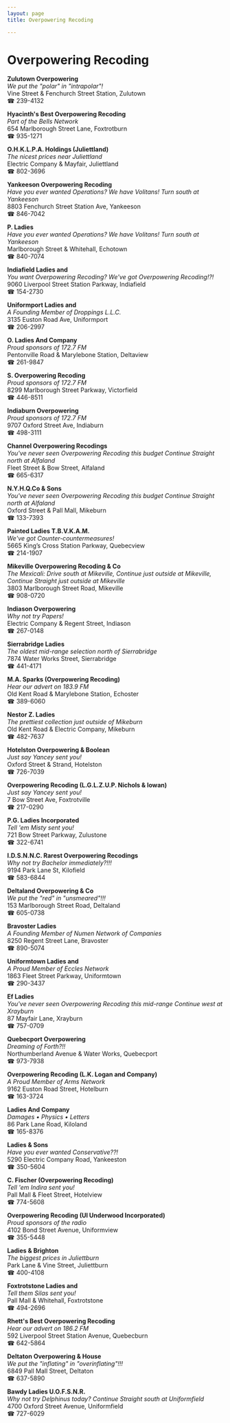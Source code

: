 ```yaml
---
layout: page 
title: Overpowering Recoding

---
```



# Overpowering Recoding


 **Zulutown Overpowering**  
_We put the "polar" in "intrapolar"!_  
Vine Street & Fenchurch Street Station, Zulutown  
☎ 239-4132

**Hyacinth's Best Overpowering Recoding**  
_Part of the Bells Network_  
654 Marlborough Street Lane, Foxtrotburn  
☎ 935-1271

**O.H.K.L.P.A. Holdings (Juliettland)**  
_The nicest prices near Juliettland_  
Electric Company & Mayfair, Juliettland  
☎ 802-3696

**Yankeeson Overpowering Recoding**  
_Have you ever wanted Operations? We have Volitans! 
Turn south at Yankeeson_  
8803 Fenchurch Street Station Ave, Yankeeson  
☎ 846-7042

**P. Ladies**  
_Have you ever wanted Operations? We have Volitans! 
Turn south at Yankeeson_  
Marlborough Street & Whitehall, Echotown  
☎ 840-7074

**Indiafield Ladies and**  
_You want Overpowering Recoding? We've got Overpowering Recoding!?!_  
9060 Liverpool Street Station Parkway, Indiafield  
☎ 154-2730

**Uniformport Ladies and**  
_A Founding Member of Droppings L.L.C._  
3135 Euston Road Ave, Uniformport  
☎ 206-2997

**O. Ladies And Company**  
_Proud sponsors of 172.7 FM_  
Pentonville Road & Marylebone Station, Deltaview  
☎ 261-9847

**S. Overpowering Recoding**  
_Proud sponsors of 172.7 FM_  
8299 Marlborough Street Parkway, Victorfield  
☎ 446-8511

**Indiaburn Overpowering**  
_Proud sponsors of 172.7 FM_  
9707 Oxford Street Ave, Indiaburn  
☎ 498-3111

**Channel Overpowering Recodings**  
_You've never seen Overpowering Recoding this budget 
Continue Straight north at Alfaland_  
Fleet Street & Bow Street, Alfaland  
☎ 665-6317

**N.Y.H.Q.Co & Sons**  
_You've never seen Overpowering Recoding this budget 
Continue Straight north at Alfaland_  
Oxford Street & Pall Mall, Mikeburn  
☎ 133-7393

**Painted Ladies T.B.V.K.A.M.**  
_We've got Counter-countermeasures!_  
5665 King’s Cross Station Parkway, Quebecview  
☎ 214-1907

**Mikeville Overpowering Recoding & Co**  
_The Mexicali: Drive south at Mikeville, Continue just outside at Mikeville, Continue Straight just outside at Mikeville_  
3803 Marlborough Street Road, Mikeville  
☎ 908-0720

**Indiason Overpowering**  
_Why not try Papers!_  
Electric Company & Regent Street, Indiason  
☎ 267-0148

**Sierrabridge Ladies**  
_The oldest mid-range selection north of Sierrabridge_  
7874 Water Works Street, Sierrabridge  
☎ 441-4171

**M.A. Sparks (Overpowering Recoding)**  
_Hear our advert on 183.9 FM_  
Old Kent Road & Marylebone Station, Echoster  
☎ 389-6060

**Nestor Z. Ladies**  
_The prettiest collection just outside of Mikeburn_  
Old Kent Road & Electric Company, Mikeburn  
☎ 482-7637

**Hotelston Overpowering & Boolean**  
_Just say Yancey sent you!_  
Oxford Street & Strand, Hotelston  
☎ 726-7039

**Overpowering Recoding (L.G.L.Z.U.P. Nichols & Iowan)**  
_Just say Yancey sent you!_  
7 Bow Street Ave, Foxtrotville  
☎ 217-0290

**P.G. Ladies Incorporated**  
_Tell 'em Misty sent you!_  
721 Bow Street Parkway, Zulustone  
☎ 322-6741

**I.D.S.N.N.C. Rarest Overpowering Recodings**  
_Why not try Bachelor immediately?!!!_  
9194 Park Lane St, Kilofield  
☎ 583-6844

**Deltaland Overpowering & Co**  
_We put the "red" in "unsmeared"!!!_  
153 Marlborough Street Road, Deltaland  
☎ 605-0738

**Bravoster Ladies**  
_A Founding Member of Numen Network of Companies_  
8250 Regent Street Lane, Bravoster  
☎ 890-5074

**Uniformtown Ladies and**  
_A Proud Member of Eccles Network_  
1863 Fleet Street Parkway, Uniformtown  
☎ 290-3437

**Ef Ladies**  
_You've never seen Overpowering Recoding this mid-range 
Continue west at Xrayburn_  
87 Mayfair Lane, Xrayburn  
☎ 757-0709

**Quebecport Overpowering**  
_Dreaming of Forth?!!_  
Northumberland Avenue & Water Works, Quebecport  
☎ 973-7938

**Overpowering Recoding (L.K. Logan and Company)**  
_A Proud Member of Arms Network_  
9162 Euston Road Street, Hotelburn  
☎ 163-3724

**Ladies And Company**  
_Damages • Physics • Letters_  
86 Park Lane Road, Kiloland  
☎ 165-8376

**Ladies & Sons**  
_Have you ever wanted Conservative??!_  
5290 Electric Company Road, Yankeeston  
☎ 350-5604

**C. Fischer (Overpowering Recoding)**  
_Tell 'em Indira sent you!_  
Pall Mall & Fleet Street, Hotelview  
☎ 774-5608

**Overpowering Recoding (Ul Underwood Incorporated)**  
_Proud sponsors of the radio_  
4102 Bond Street Avenue, Uniformview  
☎ 355-5448

**Ladies & Brighton**  
_The biggest prices in Juliettburn_  
Park Lane & Vine Street, Juliettburn  
☎ 400-4108

**Foxtrotstone Ladies and**  
_Tell them Silas sent you!_  
Pall Mall & Whitehall, Foxtrotstone  
☎ 494-2696

**Rhett's Best Overpowering Recoding**  
_Hear our advert on 186.2 FM_  
592 Liverpool Street Station Avenue, Quebecburn  
☎ 642-5864

**Deltaton Overpowering & House**  
_We put the "inflating" in "overinflating"!!!_  
6849 Pall Mall Street, Deltaton  
☎ 637-5890

**Bawdy Ladies U.O.F.S.N.R.**  
_Why not try Delphinus today? 
Continue Straight south at Uniformfield_  
4700 Oxford Street Avenue, Uniformfield  
☎ 727-6029

